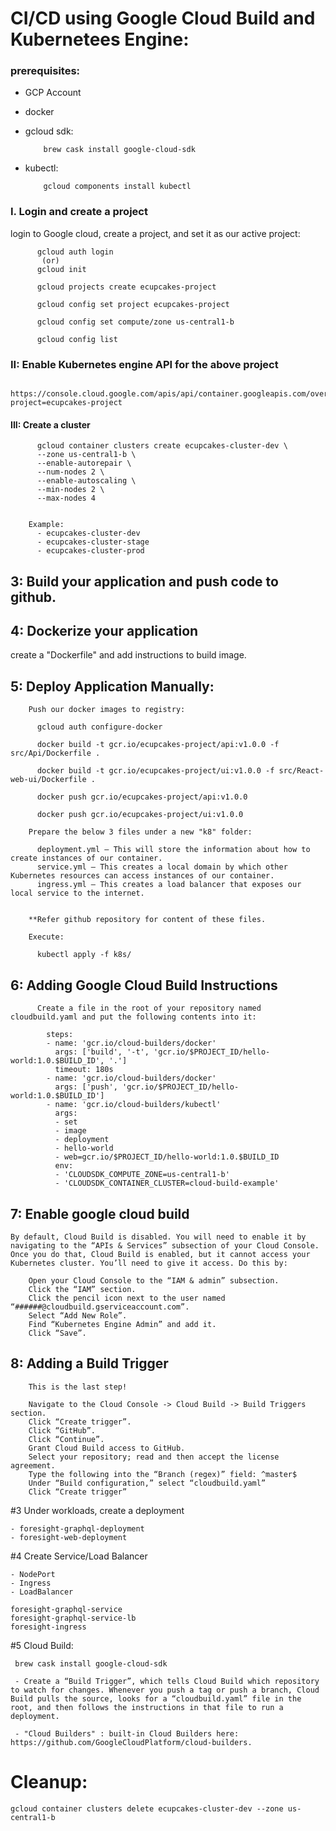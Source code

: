 
# CI/CD using Google Cloud Build and Kubernetees Engine:

###  prerequisites:
- GCP Account
- docker
- gcloud sdk:

          brew cask install google-cloud-sdk
- kubectl:

          gcloud components install kubectl

### I. Login and create a project
login to Google cloud, create a project, and set it as our active project:
		

		  gcloud auth login
           (or)
          gcloud init

		  gcloud projects create ecupcakes-project

		  gcloud config set project ecupcakes-project

          gcloud config set compute/zone us-central1-b

          gcloud config list

### II: Enable Kubernetes engine API for the above project

          https://console.cloud.google.com/apis/api/container.googleapis.com/overview?project=ecupcakes-project

#### III: Create a cluster

		  gcloud container clusters create ecupcakes-cluster-dev \
      	  --zone us-central1-b \
      	  --enable-autorepair \
      	  --num-nodes 2 \
      	  --enable-autoscaling \
      	  --min-nodes 2 \
      	  --max-nodes 4


      	Example:
      	  - ecupcakes-cluster-dev
   		  - ecupcakes-cluster-stage
   		  - ecupcakes-cluster-prod

## 3: Build your application and push code to github.

## 4: Dockerize your application
create a "Dockerfile" and add instructions to build image.

## 5: Deploy Application Manually:

		Push our docker images to registry:

		  gcloud auth configure-docker
		  
          docker build -t gcr.io/ecupcakes-project/api:v1.0.0 -f src/Api/Dockerfile .

          docker build -t gcr.io/ecupcakes-project/ui:v1.0.0 -f src/React-web-ui/Dockerfile .

		  docker push gcr.io/ecupcakes-project/api:v1.0.0

          docker push gcr.io/ecupcakes-project/ui:v1.0.0

		Prepare the below 3 files under a new "k8" folder:

		  deployment.yml – This will store the information about how to create instances of our container.
		  service.yml – This creates a local domain by which other Kubernetes resources can access instances of our container.
		  ingress.yml – This creates a load balancer that exposes our local service to the internet.


		**Refer github repository for content of these files.

		Execute:

		  kubectl apply -f k8s/

## 6: Adding Google Cloud Build Instructions

		  Create a file in the root of your repository named cloudbuild.yaml and put the following contents into it:

			steps:
			- name: 'gcr.io/cloud-builders/docker'
			  args: ['build', '-t', 'gcr.io/$PROJECT_ID/hello-world:1.0.$BUILD_ID', '.']
			  timeout: 180s
			- name: 'gcr.io/cloud-builders/docker'
			  args: ['push', 'gcr.io/$PROJECT_ID/hello-world:1.0.$BUILD_ID']
			- name: 'gcr.io/cloud-builders/kubectl'
			  args:
			  - set
			  - image
			  - deployment
			  - hello-world
			  - web=gcr.io/$PROJECT_ID/hello-world:1.0.$BUILD_ID
			  env:
			  - 'CLOUDSDK_COMPUTE_ZONE=us-central1-b'
			  - 'CLOUDSDK_CONTAINER_CLUSTER=cloud-build-example'

## 7: Enable google cloud build

	By default, Cloud Build is disabled. You will need to enable it by navigating to the “APIs & Services” subsection of your Cloud Console.
	Once you do that, Cloud Build is enabled, but it cannot access your Kubernetes cluster. You’ll need to give it access. Do this by:

		Open your Cloud Console to the “IAM & admin” subsection.
		Click the “IAM” section.
		Click the pencil icon next to the user named “######@cloudbuild.gserviceaccount.com”.
		Select “Add New Role”.
		Find “Kubernetes Engine Admin” and add it.
		Click “Save”.


## 8: Adding a Build Trigger
		This is the last step!

		Navigate to the Cloud Console -> Cloud Build -> Build Triggers section.
		Click “Create trigger”.
		Click “GitHub”.
		Click “Continue”.
		Grant Cloud Build access to GitHub.
		Select your repository; read and then accept the license agreement.
		Type the following into the “Branch (regex)” field: ^master$
		Under “Build configuration,” select “cloudbuild.yaml”
		Click “Create trigger”

#3 Under workloads, create a deployment

	- foresight-graphql-deployment	
	- foresight-web-deployment	
	
#4 Create Service/Load Balancer

    - NodePort
    - Ingress
    - LoadBalancer

    foresight-graphql-service
    foresight-graphql-service-lb	
    foresight-ingress

 #5 Cloud Build:

     brew cask install google-cloud-sdk

     - Create a “Build Trigger”, which tells Cloud Build which repository to watch for changes. Whenever you push a tag or push a branch, Cloud Build pulls the source, looks for a “cloudbuild.yaml” file in the root, and then follows the instructions in that file to run a deployment.

     - "Cloud Builders" : built-in Cloud Builders here: https://github.com/GoogleCloudPlatform/cloud-builders.

# Cleanup:
 	gcloud container clusters delete ecupcakes-cluster-dev --zone us-central1-b


